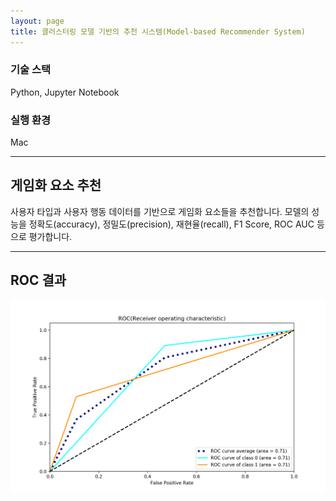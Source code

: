 ```yaml
---
layout: page
title: 클러스터링 모델 기반의 추천 시스템(Model-based Recommender System)
---
```


### 기술 스택
Python, Jupyter Notebook  

### 실행 환경
Mac    

---

## 게임화 요소 추천
사용자 타입과 사용자 행동 데이터를 기반으로 게임화 요소들을 추천합니다. 모델의 성능을 정확도(accuracy), 정밀도(precision), 재현율(recall), F1 Score, ROC AUC 등으로 평가합니다.  

---

## ROC 결과
![image](/assets/images/ml/6.png)